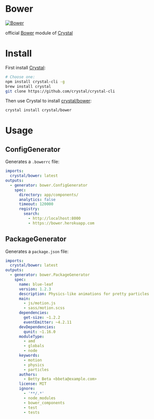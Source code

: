 # Bower 

[![Bower](https://cdn.rawgit.com/crystal/bower/master/.crystal/icon.svg)](https://hub.crystal.sh/crystal/bower)

official [Bower](http://bower.io) module of [Crystal](https://crystal.sh)


<a name="install"></a>

# Install

First install [Crystal](https://crystal.sh):

```sh
# Choose one:
npm install crystal-cli -g
brew install crystal
git clone https://github.com/crystal/crystal-cli
```

Then use Crystal to install [crystal/bower](https://hub.crystal.sh/crystal/bower):

```sh
crystal install crystal/bower
```

<a name="usage"></a>

# Usage

## ConfigGenerator

Generates a `.bowerrc` file:

```yaml
imports:
  crystal/bower: latest
outputs:
  - generator: bower.ConfigGenerator
    spec:
      directory: app/components/
      analytics: false
      timeout: 120000
      registry:
        search:
          - http://localhost:8000
          - https://bower.herokuapp.com
```

## PackageGenerator

Generates a `package.json` file:

```yaml
imports:
  crystal/bower: latest
outputs:
  - generator: bower.PackageGenerator
    spec:
      name: blue-leaf
      version: 1.2.3
      description: Physics-like animations for pretty particles
      main:
        - js/motion.js
        - sass/motion.scss
      dependencies:
        get-size: ~1.2.2
        eventEmitter: ~4.2.11
      devDependencies:
        qunit: ~1.16.0
      moduleType:
        - amd
        - globals
        - node
      keywords:
        - motion
        - physics
        - particles
      authors:
        - Betty Beta <bbeta@example.com>
      license: MIT
      ignore:
        - '**/.*'
        - node_modules
        - bower_components
        - test
        - tests
```


